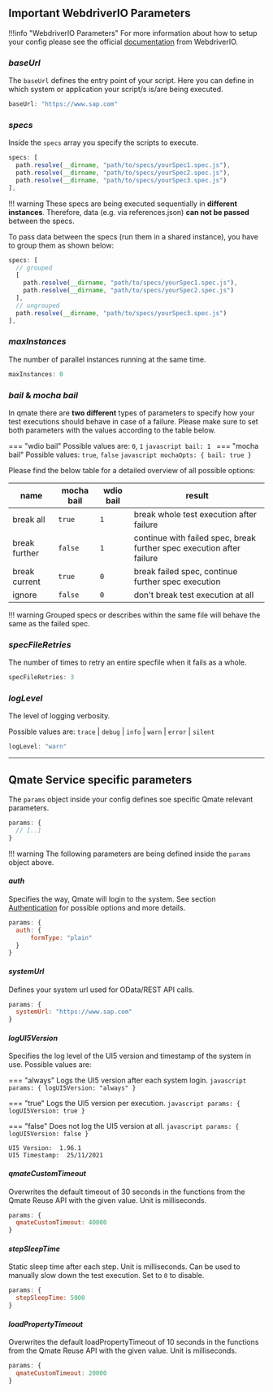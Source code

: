 ## Important WebdriverIO Parameters

!!!info "WebdriverIO Parameters"
    For more information about how to setup your config please see the official [documentation](https://webdriver.io/docs/configurationfile/) from WebdriverIO.

### *baseUrl*
The `baseUrl` defines the entry point of your script. Here you can define in which system or application your script/s is/are being executed.
```javascript
baseUrl: "https://www.sap.com"
```

### *specs*
Inside the `specs` array you specify the scripts to execute. 
```js
specs: [
  path.resolve(__dirname, "path/to/specs/yourSpec1.spec.js"),
  path.resolve(__dirname, "path/to/specs/yourSpec2.spec.js"),
  path.resolve(__dirname, "path/to/specs/yourSpec3.spec.js")
],
```
!!! warning
    These specs are being executed sequentially in **different instances**. Therefore, data (e.g. via references.json) **can not be passed** between the specs.

To pass data between the specs (run them in a shared instance), you have to group them as shown below:
```js
specs: [
  // grouped
  [
    path.resolve(__dirname, "path/to/specs/yourSpec1.spec.js"),
    path.resolve(__dirname, "path/to/specs/yourSpec2.spec.js")
  ],
  // ungrouped
  path.resolve(__dirname, "path/to/specs/yourSpec3.spec.js")
],
```

### *maxInstances*
The number of parallel instances running at the same time.
```javascript
maxInstances: 0
```

### *bail* & *mocha bail*
In qmate there are **two different** types of parameters to specify how your test executions should behave in case of a failure. Please make sure to set both parameters with the values according to the table below. 

=== "wdio bail"
    Possible values are: `0`, `1`
    ```javascript
    bail: 1
    ```
=== "mocha bail"
    Possible values: `true`, `false`
    ```javascript
    mochaOpts: {
      bail: true
    }
    ```

Please find the below table for a detailed overview of all possible options:

| name          | mocha bail | wdio bail | result                                                                  |
| ------------- | ---------- | --------- | ------------------------------------------------------------------------|
| break all     | ``true``   | ``1``     | break whole test execution after failure                                |
| break further | ``false``  | ``1``     | continue with failed spec, break further spec execution after failure   |
| break current | ``true``   | ``0``     | break failed spec, continue further spec execution                      |
| ignore        | ``false``  | ``0``     | don't break test execution at all                                       |

!!! warning
    Grouped specs or describes within the same file will behave the same as the failed spec.



### *specFileRetries​*
The number of times to retry an entire specfile when it fails as a whole.
```javascript
specFileRetries​: 3
```

### *logLevel*
The level of logging verbosity.

Possible values are: ``trace`` | ``debug`` | ``info`` | ``warn`` | ``error`` | ``silent``
```javascript
logLevel: "warn"
```

___
## Qmate Service specific parameters
The `params` object inside your config defines soe specific Qmate relevant parameters.
```javascript
params: {
  // [..]
}
```

!!! warning
    The following parameters are being defined inside the `params` object above.

#### *auth*
Specifies the way, Qmate will login to the system. See section [Authentication](../bestPractices/authentication.md) for possible options and more details.
```javascript
params: {
  auth: {
      formType: "plain"
  }
}
```

#### *systemUrl*
Defines your system url used for OData/REST API calls.
```javascript
params: {
  systemUrl: "https://www.sap.com"
}
```

#### *logUI5Version*
Specifies the log level of the UI5 version and timestamp of the system in use. Possible values are:

=== "always"
    Logs the UI5 version after each system login.
    ```javascript
    params: {
      logUI5Version: "always"
    }
    ```

=== "true"
    Logs the UI5 version per execution.
    ```javascript
    params: {
      logUI5Version: true
    }
    ```

=== "false"
    Does not log the UI5 version at all.
    ```javascript
    params: {
      logUI5Version: false
    }
    ```

```console title="console output"
UI5 Version:  1.96.1
UI5 Timestamp:	25/11/2021
```

#### *qmateCustomTimeout*
Overwrites the default timeout of 30 seconds in the functions from the Qmate Reuse API with the given value. Unit is milliseconds.
```javascript
params: {
  qmateCustomTimeout: 40000
}
```

#### *stepSleepTime*
Static sleep time after each step. Unit is milliseconds. Can be used to manually slow down the test execution. Set to `0` to disable.
```javascript
params: {
  stepSleepTime: 5000
}
```

#### *loadPropertyTimeout*
Overwrites the default loadPropertyTimeout of 10 seconds in the functions from the Qmate Reuse API with the given value. Unit is milliseconds.
```javascript
params: {
  qmateCustomTimeout: 20000
}
```
